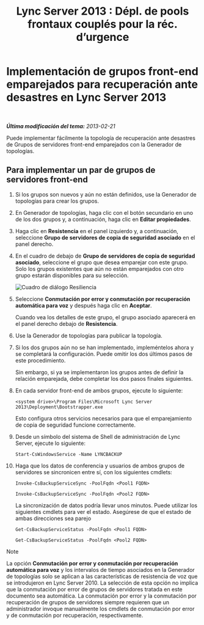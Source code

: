 ﻿---
title: "Lync Server 2013 : Dépl. de pools frontaux couplés pour la réc. d’urgence"
TOCTitle: Implementación de grupos front-end emparejados para recuperación ante desastres
ms:assetid: 2f12467c-8b90-43e6-831b-a0b096427f17
ms:mtpsurl: https://technet.microsoft.com/es-es/library/JJ204773(v=OCS.15)
ms:contentKeyID: 48274810
ms.date: 01/07/2017
mtps_version: v=OCS.15
ms.translationtype: HT
---

# Implementación de grupos front-end emparejados para recuperación ante desastres en Lync Server 2013

 

_**Última modificación del tema:** 2013-02-21_

Puede implementar fácilmente la topología de recuperación ante desastres de Grupos de servidores front-end emparejados con la Generador de topologías.

## Para implementar un par de grupos de servidores front-end

1.  Si los grupos son nuevos y aún no están definidos, use la Generador de topologías para crear los grupos.

2.  En Generador de topologías, haga clic con el botón secundario en uno de los dos grupos y, a continuación, haga clic en **Editar propiedades**.

3.  Haga clic en **Resistencia** en el panel izquierdo y, a continuación, seleccione **Grupo de servidores de copia de seguridad asociado** en el panel derecho.

4.  En el cuadro de debajo de **Grupo de servidores de copia de seguridad asociado**, seleccione el grupo que desea emparejar con este grupo. Solo los grupos existentes que aún no están emparejados con otro grupo estarán disponibles para su selección.
    
    ![Cuadro de diálogo Resiliencia](images/JJ204773.36080581-db76-497d-bf9e-f02b39574d0e(OCS.15).png "Cuadro de diálogo Resiliencia")  

5.  Seleccione **Conmutación por error y conmutación por recuperación automática para voz** y después haga clic en **Aceptar**.
    
    Cuando vea los detalles de este grupo, el grupo asociado aparecerá en el panel derecho debajo de **Resistencia**.

6.  Use la Generador de topologías para publicar la topología.

7.  Si los dos grupos aún no se han implementado, impleméntelos ahora y se completará la configuración. Puede omitir los dos últimos pasos de este procedimiento.
    
    Sin embargo, si ya se implementaron los grupos antes de definir la relación emparejada, debe completar los dos pasos finales siguientes.

8.  En cada servidor front-end de ambos grupos, ejecute lo siguiente:
    
        <system drive>\Program Files\Microsoft Lync Server 2013\Deployment\Bootstrapper.exe 
    
    Esto configura otros servicios necesarios para que el emparejamiento de copia de seguridad funcione correctamente.

9.  Desde un símbolo del sistema de Shell de administración de Lync Server, ejecute lo siguiente:
    
        Start-CsWindowsService -Name LYNCBACKUP

10. Haga que los datos de conferencia y usuarios de ambos grupos de servidores se sincronicen entre sí, con los siguientes cmdlets:
    
    ```
    Invoke-CsBackupServiceSync -PoolFqdn <Pool1 FQDN>
    ```
    ```
    Invoke-CsBackupServiceSync -PoolFqdn <Pool2 FQDN>
    ```

    La sincronización de datos podría llevar unos minutos. Puede utilizar los siguientes cmdlets para ver el estado. Asegúrese de que el estado de ambas direcciones sea parejo
    
    ```
    Get-CsBackupServiceStatus -PoolFqdn <Pool1 FQDN>
    ```
    ```
    Get-CsBackupServiceStatus -PoolFqdn <Pool2 FQDN>
    ```


> [!NOTE]
> La opción <STRONG>Conmutación por error y conmutación por recuperación automática para voz</STRONG> y los intervalos de tiempo asociados en la Generador de topologías solo se aplican a las características de resistencia de voz que se introdujeron en Lync Server 2010. La selección de esta opción no implica que la conmutación por error de grupos de servidores tratada en este documento sea automática. La conmutación por error y la conmutación por recuperación de grupos de servidores siempre requieren que un administrador invoque manualmente los cmdlets de conmutación por error y de conmutación por recuperación, respectivamente.


